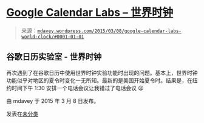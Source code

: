 <!--yml

分类：未分类

日期：2024 年 5 月 18 日 05:43:24

-->

# [Google Calendar Labs – 世界时钟](https://mdavey.wordpress.com/category/uncategorized/)

> 来源：[`mdavey.wordpress.com/2015/03/08/google-calendar-labs-world-clock/#0001-01-01`](https://mdavey.wordpress.com/2015/03/08/google-calendar-labs-world-clock/#0001-01-01)

## 谷歌日历实验室 - 世界时钟

再次遇到了在谷歌日历中使用世界时钟实验功能时出现的问题。基本上，世界时钟功能似乎对地区的夏令时变化一无所知。最新的是美国开始夏令时。结果是，在纽约时间下午 1:30 安排一个电话会议让我错过了电话会议 😦

由 mdavey 于 2015 年 3 月 8 日发布。

发表在[未分类](https://mdavey.wordpress.com/category/uncategorized/)
